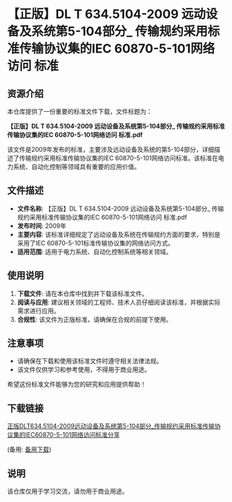 # 【正版】DL T 634.5104-2009 远动设备及系统第5-104部分_ 传输规约采用标准传输协议集的IEC 60870-5-101网络访问 标准

## 资源介绍

本仓库提供了一份重要的标准文件下载，文件标题为：

**【正版】DL T 634.5104-2009 远动设备及系统第5-104部分_ 传输规约采用标准传输协议集的IEC 60870-5-101网络访问 标准.pdf**

该文件是2009年发布的标准，主要涉及远动设备及系统的第5-104部分，详细描述了传输规约采用标准传输协议集的IEC 60870-5-101网络访问标准。该标准在电力系统、自动化控制等领域具有重要的应用价值。

## 文件描述

- **文件名称**: 【正版】DL T 634.5104-2009 远动设备及系统第5-104部分_ 传输规约采用标准传输协议集的IEC 60870-5-101网络访问 标准.pdf
- **发布时间**: 2009年
- **主要内容**: 该标准详细规定了远动设备及系统在传输规约方面的要求，特别是采用了IEC 60870-5-101标准传输协议集的网络访问方式。
- **适用范围**: 适用于电力系统、自动化控制系统等相关领域。

## 使用说明

1. **下载文件**: 请在本仓库中找到并下载该标准文件。
2. **阅读与应用**: 建议相关领域的工程师、技术人员仔细阅读该标准，并根据实际需求进行应用。
3. **合规性**: 该文件为正版标准，请确保在合规的前提下使用。

## 注意事项

- 请确保在下载和使用该标准文件时遵守相关法律法规。
- 该文件仅供学习和参考使用，不得用于商业用途。

希望这份标准文件能够为您的研究和应用提供帮助！

## 下载链接
[正版DLT634.5104-2009远动设备及系统第5-104部分_传输规约采用标准传输协议集的IEC60870-5-101网络访问标准分享](https://pan.quark.cn/s/739a8645c1b8) 

(备用: [备用下载](https://pan.baidu.com/s/1r-RC6mWKlqvNuzpiPCP7zw?pwd=1234))

## 说明

该仓库仅用于学习交流，请勿用于商业用途。
